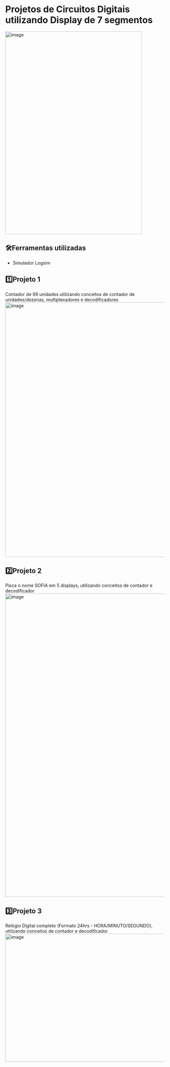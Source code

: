# Projetos de Circuitos Digitais utilizando Display de 7 segmentos

<img width="432" height="640" alt="image" src="https://github.com/user-attachments/assets/d35ea92b-5f4e-45a0-9c8a-2e6e7628018b" />

## 🛠️**Ferramentas utilizadas**
* Simulador Logsim

## 1️⃣**Projeto 1**
Contador de 99 unidades utilizando conceitos de contador de unidades/dezenas, multiplexadores e decodificadores
<img width="1110" height="804" alt="image" src="https://github.com/user-attachments/assets/7248525b-94f1-4e05-9c42-41016afd2e2d" />

## 2️⃣**Projeto 2**
Pisca o nome SOFIA em 5 displays, utilizando conceitos de contador e decodificador
<img width="570" height="958" alt="image" src="https://github.com/user-attachments/assets/392a1425-629a-4a8c-b92d-6dc78d0d77e6" />

## 3️⃣**Projeto 3**
Relógio Digital completo (Formato 24hrs - HORA/MINUTO/SEGUNDO), utilizando conceitos de contador e decodificador
<img width="1228" height="404" alt="image" src="https://github.com/user-attachments/assets/bec4e35e-e329-4732-9934-3ce3bf264a21" />


